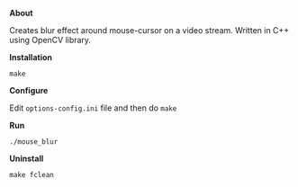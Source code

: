 **About**

Creates blur effect around mouse-cursor on a video stream. Written in C++ using OpenCV library.

**Installation**

	make

**Configure**

Edit `options-config.ini` file and then do `make`

**Run**

	./mouse_blur

**Uninstall**

	make fclean
